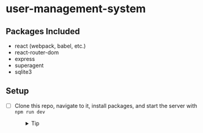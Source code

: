 # user-management-system
## Packages Included

- react (webpack, babel, etc.)
- react-router-dom
- express
- superagent
- sqlite3

## Setup

- [ ] Clone this repo, navigate to it, install packages, and start the server with `npm run dev`
  <details style="padding-left: 2em">
    <summary>Tip</summary>

    ```sh
    npm install
    npm run dev
    ```
  </details>
